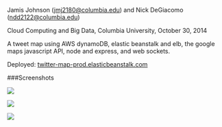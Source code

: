 Jamis Johnson (jmj2180@columbia.edu) and
Nick DeGiacomo (ndd2122@columbia.edu)

Cloud Computing and Big Data,
Columbia University,
October 30, 2014

A tweet map using AWS dynamoDB, elastic beanstalk and elb, 
the google maps javascript API, node and express, 
and web sockets.

Deployed: [twitter-map-prod.elasticbeanstalk.com](http://twitter-map-prod.elasticbeanstalk.com)

###Screenshots

![](http://i.imgur.com/epD6Fum.jpg)

![](http://i.imgur.com/CW3tNIl.jpg)

![](http://i.imgur.com/BztPTes.jpg)
